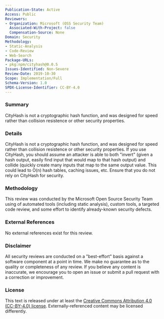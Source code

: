 ```yaml
---
Publication-State: Active
Access: Public
Reviewers:
- Organization: Microsoft (OSS Security Team)
  Associated-With-Project: false
  Compensation-Source: None
Domain: Security
Methodology:
- Static-Analysis
- Code-Review
- Web-Search
Package-URLs:
- pkg:npm/cityhash@0.0.5
Issues-Identified: Non-Severe
Review-Date: 2019-10-30
Scope: Implementation/Full
Schema-Version: 1.0
SPDX-License-Identifier: CC-BY-4.0
---
```


### Summary

CityHash is not a cryptographic hash function, and was designed for speed rather
than collision resistence or other security properties.

### Details

CityHash is not a cryptographic hash function, and was designed for speed rather
than collision resistence or other security properties. If you use CityHash, you
should assume an attacker is able to both "invert" (given a hash output, easily
find input that would map to that hash output) and collide (quickly create many
inputs that map to the same output value. This could lead to O(n) hash tables,
caching issues, etc. Ensure that you do not rely on CityHash for security.

### Methodology

This review was conducted by the Microsoft Open Source Security Team using of automated
tools (including static analysis), custom tools, a targeted code review, and some
effort to identify already-known security defects.

### External References

No external references exist for this review.

### Disclaimer

All security reviews are conducted on a "best-effort" basis against a software
component at a point in time. We make no guarantee as to the quality or completeness
of any review. If you believe any content is inaccurate, we encourage you to open
an issue or submit a pull request with a correction or improvement.

### License

This text is released under at least the
[Creative Commons Attribution 4.0 (CC-BY-4.0) license](https://creativecommons.org/licenses/by/4.0/legalcode.txt).
Externally-referenced content may be licensed differently.